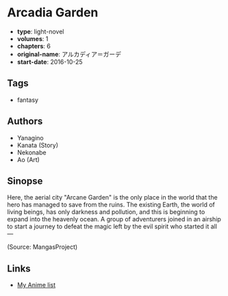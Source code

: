 # Arcadia Garden

-   **type**: light-novel
-   **volumes**: 1
-   **chapters**: 6
-   **original-name**: アルカディア＝ガーデ
-   **start-date**: 2016-10-25

## Tags

-   fantasy

## Authors

-   Yanagino
-   Kanata (Story)
-   Nekonabe
-   Ao (Art)

## Sinopse

Here, the aerial city "Arcane Garden" is the only place in the world that the hero has managed to save from the ruins. The existing Earth, the world of living beings, has only darkness and pollution, and this is beginning to expand into the heavenly ocean. A group of adventurers joined in an airship to start a journey to defeat the magic left by the evil spirit who started it all—

(Source: MangasProject)

## Links

-   [My Anime list](https://myanimelist.net/manga/102361/Arcadia_Garden)
